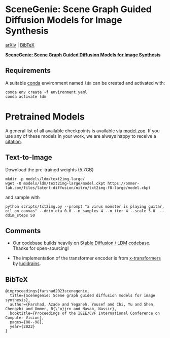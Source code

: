 # SceneGenie: Scene Graph Guided Diffusion Models for Image Synthesis
[arXiv](https://arxiv.org/abs/2304.14573) | [BibTeX](#bibtex)


[**SceneGenie: Scene Graph Guided Diffusion Models for Image Synthesis**](https://arxiv.org/abs/2304.14573)<br/>



  
## Requirements
A suitable [conda](https://conda.io/) environment named `ldm` can be created
and activated with:

```
conda env create -f environment.yaml
conda activate ldm
```

# Pretrained Models
A general list of all available checkpoints is available via [model zoo](#model-zoo).
If you use any of these models in your work, we are always happy to receive a [citation](#bibtex).

## Text-to-Image

Download the pre-trained weights (5.7GB)
```
mkdir -p models/ldm/text2img-large/
wget -O models/ldm/text2img-large/model.ckpt https://ommer-lab.com/files/latent-diffusion/nitro/txt2img-f8-large/model.ckpt
```
and sample with
```
python scripts/txt2img.py --prompt "a virus monster is playing guitar, oil on canvas" --ddim_eta 0.0 --n_samples 4 --n_iter 4 --scale 5.0  --ddim_steps 50
```



## Comments 

- Our codebase builds heavily on [Stable Diffusion / LDM codebase](https://github.com/CompVis/stable-diffusion). 
Thanks for open-sourcing!

- The implementation of the transformer encoder is from [x-transformers](https://github.com/lucidrains/x-transformers) by [lucidrains](https://github.com/lucidrains?tab=repositories). 


## BibTeX

```
@inproceedings{farshad2023scenegenie,
  title={Scenegenie: Scene graph guided diffusion models for image synthesis},
  author={Farshad, Azade and Yeganeh, Yousef and Chi, Yu and Shen, Chengzhi and Ommer, B{\"o}jrn and Navab, Nassir},
  booktitle={Proceedings of the IEEE/CVF International Conference on Computer Vision},
  pages={88--98},
  year={2023}
}


```


